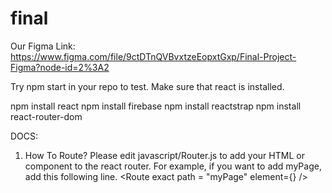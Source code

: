 # final

Our Figma Link: https://www.figma.com/file/9ctDTnQVBvxtzeEopxtGxp/Final-Project-Figma?node-id=2%3A2

Try npm start in your repo to test.
Make sure that react is installed.

npm install react
npm install firebase
npm install reactstrap
npm install react-router-dom

DOCS:
1. How To Route?
Please edit javascript/Router.js to add your HTML or component to the react router.
For example, if you want to add myPage,
add this following line.
<Route exact path = "myPage" element={<myPage />} />


